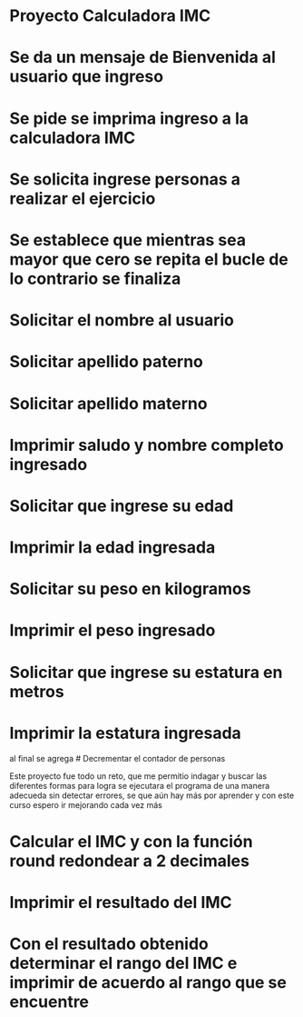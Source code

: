 # Proyecto Calculadora IMC

# Se da un mensaje de Bienvenida al usuario que ingreso

# Se pide se imprima ingreso a la calculadora IMC

# Se solicita ingrese personas a realizar el ejercicio

# Se establece que mientras sea mayor que cero se repita el bucle de lo contrario se finaliza

# Solicitar el nombre al usuario
# Solicitar apellido paterno
# Solicitar apellido materno

# Imprimir saludo y nombre completo ingresado

# Solicitar que ingrese su edad
# Imprimir la edad ingresada

# Solicitar su peso en kilogramos
# Imprimir el peso ingresado

# Solicitar que ingrese su estatura en metros
# Imprimir la estatura ingresada

al final se agrega # Decrementar el contador de personas

Este proyecto fue todo un reto, que me permitio indagar y buscar las diferentes formas para logra se ejecutara el programa de una manera adecueda sin detectar errores, se que aún hay más por aprender y con este curso espero ir mejorando cada vez más

# Calcular el IMC y  con la función round redondear a 2 decimales
# Imprimir el resultado del IMC

# Con el resultado obtenido determinar el rango del IMC e imprimir de acuerdo al rango que se encuentre


